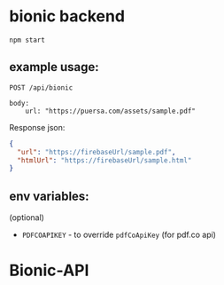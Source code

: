 # bionic backend

```
npm start
```

## example usage:

```
POST /api/bionic

body:
    url: "https://puersa.com/assets/sample.pdf"
```

Response json:

```json
{
  "url": "https://firebaseUrl/sample.pdf",
  "htmlUrl": "https://firebaseUrl/sample.html"
}
```

## env variables:

(optional)

- `PDFCOAPIKEY` - to override `pdfCoApiKey` (for pdf.co api)
# Bionic-API
